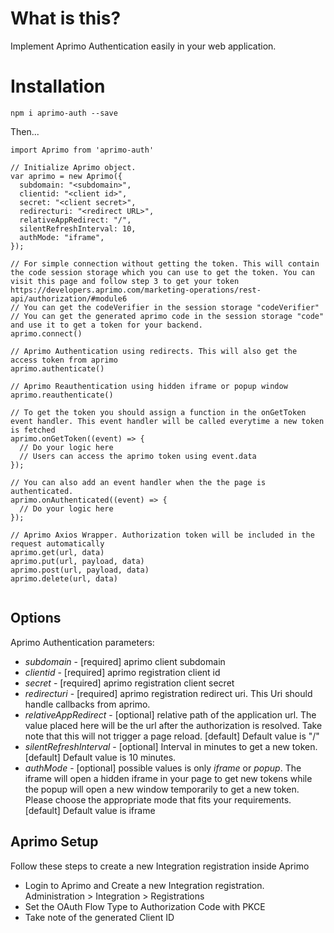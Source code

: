 # What is this?

Implement Aprimo Authentication easily in your web application.

# Installation

`npm i aprimo-auth --save`

Then...

```
import Aprimo from 'aprimo-auth'

// Initialize Aprimo object.
var aprimo = new Aprimo({
  subdomain: "<subdomain>",
  clientid: "<client id>",
  secret: "<client secret>",
  redirecturi: "<redirect URL>",
  relativeAppRedirect: "/",
  silentRefreshInterval: 10,
  authMode: "iframe",
});

// For simple connection without getting the token. This will contain the code session storage which you can use to get the token. You can visit this page and follow step 3 to get your token https://developers.aprimo.com/marketing-operations/rest-api/authorization/#module6
// You can get the codeVerifier in the session storage "codeVerifier"
// You can get the generated aprimo code in the session storage "code" and use it to get a token for your backend.
aprimo.connect()

// Aprimo Authentication using redirects. This will also get the access token from aprimo
aprimo.authenticate()

// Aprimo Reauthentication using hidden iframe or popup window
aprimo.reauthenticate()

// To get the token you should assign a function in the onGetToken event handler. This event handler will be called everytime a new token is fetched
aprimo.onGetToken((event) => {
  // Do your logic here
  // Users can access the aprimo token using event.data
});

// You can also add an event handler when the the page is authenticated.
aprimo.onAuthenticated((event) => {
  // Do your logic here
});

// Aprimo Axios Wrapper. Authorization token will be included in the request automatically
aprimo.get(url, data)
aprimo.put(url, payload, data)
aprimo.post(url, payload, data)
aprimo.delete(url, data)


```

## Options

Aprimo Authentication parameters:

- _subdomain_ - [required] aprimo client subdomain
- _clientid_ - [required] aprimo registration client id
- _secret_ - [required] aprimo registration client secret
- _redirecturi_ - [required] aprimo registration redirect uri. This Uri should handle callbacks from aprimo.
- _relativeAppRedirect_ - [optional] relative path of the application url. The value placed here will be the url after the authorization is resolved. Take note that this will not trigger a page reload. [default] Default value is "/"
- _silentRefreshInterval_ - [optional] Interval in minutes to get a new token. [default] Default value is 10 minutes.
- _authMode_ - [optional] possible values is only _iframe_ or _popup_. The iframe will open a hidden iframe in your page to get new tokens while the popup will open a new window temporarily to get a new token. Please choose the appropriate mode that fits your requirements. [default] Default value is iframe

## Aprimo Setup

Follow these steps to create a new Integration registration inside Aprimo

- Login to Aprimo and Create a new Integration registration. Administration > Integration > Registrations
- Set the OAuth Flow Type to Authorization Code with PKCE
- Take note of the generated Client ID
